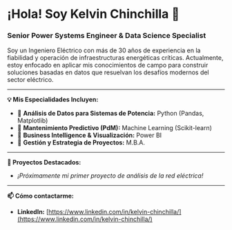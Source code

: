 # ¡Hola! Soy Kelvin Chinchilla 👋

### Senior Power Systems Engineer & Data Science Specialist

Soy un Ingeniero Eléctrico con más de 30 años de experiencia en la fiabilidad y operación de infraestructuras energéticas críticas. Actualmente, estoy enfocado en aplicar mis conocimientos de campo para construir soluciones basadas en datos que resuelvan los desafíos modernos del sector eléctrico.

---

**💡 Mis Especialidades Incluyen:**
- 🔹 **Análisis de Datos para Sistemas de Potencia:** Python (Pandas, Matplotlib)
- 🔹 **Mantenimiento Predictivo (PdM):** Machine Learning (Scikit-learn)
- 🔹 **Business Intelligence & Visualización:** Power BI
- 🔹 **Gestión y Estrategia de Proyectos:** M.B.A.

---

**🚀 Proyectos Destacados:**
- *¡Próximamente mi primer proyecto de análisis de la red eléctrica!*

---

**📫 Cómo contactarme:**
- **LinkedIn:** [https://www.linkedin.com/in/kelvin-chinchilla/](https://www.linkedin.com/in/kelvin-chinchilla/)
